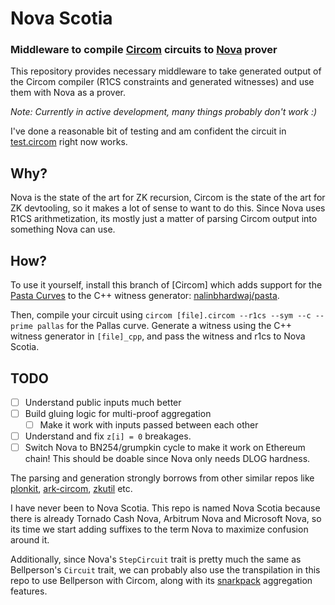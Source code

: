 # Nova Scotia

### Middleware to compile [Circom](https://github.com/iden3/circom) circuits to [Nova](https://github.com/microsoft/Nova) prover

This repository provides necessary middleware to take generated output of the Circom compiler (R1CS constraints and generated witnesses) and use them with Nova as a prover.

*Note: Currently in active development, many things probably don't work :)*

I've done a reasonable bit of testing and am confident the circuit in [test.circom](https://github.com/nalinbhardwaj/Nova-Scotia/blob/main/circom/test.circom) right now works.

## Why?

Nova is the state of the art for ZK recursion, Circom is the state of the art for ZK devtooling, so it makes a lot of sense to want to do this. Since Nova uses R1CS arithmetization, its mostly just a matter of parsing Circom output into something Nova can use.

## How?

To use it yourself, install this branch of [Circom] which adds support for the [Pasta Curves](https://electriccoin.co/blog/the-pasta-curves-for-halo-2-and-beyond/) to the C++ witness generator: [nalinbhardwaj/pasta](https://github.com/nalinbhardwaj/circom/tree/pasta).

Then, compile your circuit using `circom [file].circom --r1cs --sym --c --prime pallas` for the Pallas curve. Generate a witness using the C++ witness generator in `[file]_cpp`, and pass the witness and r1cs to Nova Scotia.

## TODO

- [ ] Understand public inputs much better
- [ ] Build gluing logic for multi-proof aggregation
    - [ ] Make it work with inputs passed between each other
- [ ] Understand and fix `z[i] = 0` breakages.
- [ ] Switch Nova to BN254/grumpkin cycle to make it work on Ethereum chain! This should be doable since Nova only needs DLOG hardness.

The parsing and generation strongly borrows from other similar repos like [plonkit](https://github.com/Fluidex/plonkit), [ark-circom](https://github.com/gakonst/ark-circom), [zkutil](https://github.com/poma/zkutil) etc.

I have never been to Nova Scotia. This repo is named Nova Scotia because there is already Tornado Cash Nova, Arbitrum Nova and Microsoft Nova, so its time we start adding suffixes to the term Nova to maximize confusion around it.

Additionally, since Nova's `StepCircuit` trait is pretty much the same as Bellperson's `Circuit` trait, we can probably also use the transpilation in this repo to use Bellperson with Circom, along with its [snarkpack](https://eprint.iacr.org/2021/529) aggregation features.
